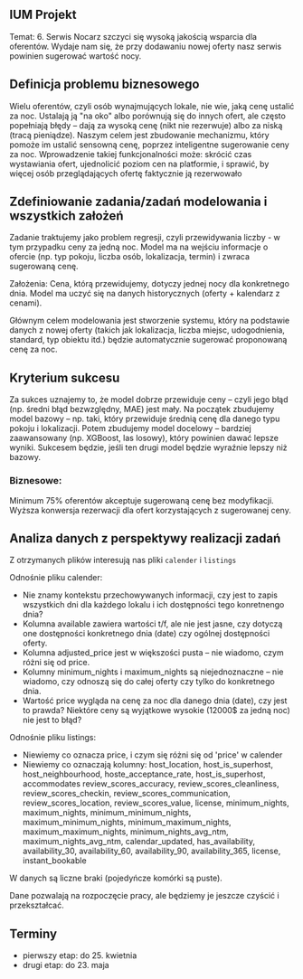 ## IUM Projekt

Temat: 6. Serwis Nocarz szczyci się wysoką jakością wsparcia dla oferentów. Wydaje nam się, że
przy dodawaniu nowej oferty nasz serwis powinien sugerować wartość nocy.

## Definicja problemu biznesowego
Wielu oferentów, czyli osób wynajmujących lokale, nie wie, jaką cenę ustalić za noc.
Ustalają ją "na oko" albo porównują się do innych ofert, ale często popełniają błędy – dają za wysoką cenę (nikt nie rezerwuje) albo za niską (tracą pieniądze).
Naszym celem jest zbudowanie mechanizmu, który pomoże im ustalić sensowną cenę, poprzez inteligentne sugerowanie ceny za noc.
Wprowadzenie takiej funkcjonalności może:
skrócić czas wystawiania ofert,
ujednolicić poziom cen na platformie,
i sprawić, by więcej osób przeglądających ofertę faktycznie ją rezerwowało

## Zdefiniowanie zadania/zadań modelowania i wszystkich założeń
Zadanie traktujemy jako problem regresji, czyli przewidywania liczby - w tym przypadku ceny za jedną noc.
Model ma na wejściu informacje o ofercie (np. typ pokoju, liczba osób, lokalizacja, termin) i zwraca sugerowaną cenę.

Założenia:
Cena, którą przewidujemy, dotyczy jednej nocy dla konkretnego dnia.
Model ma uczyć się na danych historycznych (oferty + kalendarz z cenami).

Głównym celem modelowania jest stworzenie systemu, który na podstawie danych z nowej oferty (takich jak lokalizacja, liczba miejsc, udogodnienia, standard, typ obiektu itd.)
będzie automatycznie sugerować proponowaną cenę za noc.

## Kryterium sukcesu
Za sukces uznajemy to, że model dobrze przewiduje ceny – czyli jego błąd (np. średni błąd bezwzględny, MAE) jest mały.
Na początek zbudujemy model bazowy – np. taki, który przewiduje średnią cenę dla danego typu pokoju i lokalizacji.
Potem zbudujemy model docelowy – bardziej zaawansowany (np. XGBoost, las losowy), który powinien dawać lepsze wyniki. Sukcesem będzie, jeśli ten drugi model będzie wyraźnie lepszy niż bazowy.
### Biznesowe:
Minimum 75% oferentów akceptuje sugerowaną cenę bez modyfikacji.
Wyższa konwersja rezerwacji dla ofert korzystających z sugerowanej ceny.

## Analiza danych z perspektywy realizacji zadań
Z otrzymanych plików interesują nas pliki `calender` i `listings`

Odnośnie pliku calender:
- Nie znamy kontekstu przechowywanych informacji, czy jest to zapis wszystkich dni dla każdego lokalu i ich dostępności tego konretnengo dnia?
- Kolumna available zawiera wartości t/f, ale nie jest jasne, czy dotyczą one dostępności konkretnego dnia (date) czy ogólnej dostępności oferty.
- Kolumna adjusted_price jest w większości pusta – nie wiadomo, czym różni się od price.
- Kolumny minimum_nights i maximum_nights są niejednoznaczne – nie wiadomo, czy odnoszą się do całej oferty czy tylko do konkretnego dnia.
- Wartość price wygląda na cenę za noc dla danego dnia (date), czy jest to prawda? Niektóre ceny są wyjątkowe wysokie (12000$ za jedną noc) nie jest to błąd?

Odnośnie pliku listings:
- Niewiemy co oznacza price, i czym się różni się od 'price' w calender
- Niewiemy co oznaczają kolumny: host_location, host_is_superhost, host_neighbourhood, hoste_acceptance_rate, host_is_superhost, accommodates review_scores_accuracy, review_scores_cleanliness, review_scores_checkin, review_scores_communication, review_scores_location, review_scores_value, license, minimum_nights, maximum_nights, minimum_minimum_nights, maximum_minimum_nights, minimum_maximum_nights, maximum_maximum_nights, minimum_nights_avg_ntm, maximum_nights_avg_ntm, calendar_updated, has_availability, availability_30, availability_60, availability_90, availability_365, license, instant_bookable

W danych są liczne braki (pojedyńcze komórki są puste).

Dane pozwalają na rozpoczęcie pracy, ale będziemy je jeszcze czyścić i przekształcać.

## Terminy

- pierwszy etap: do 25. kwietnia
- drugi etap: do 23. maja
